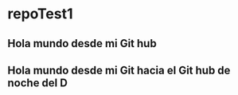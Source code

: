 # repoTest1
## Hola mundo desde mi Git hub
## Hola mundo desde mi Git hacia el Git hub de noche del D